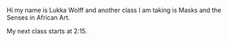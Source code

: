 Hi my name is Lukka Wolff and another class I am taking is Masks and the Senses in African Art.

My next class starts at 2:15.